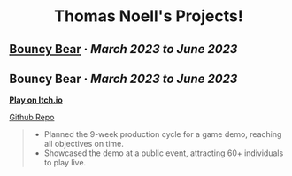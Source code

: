 <h1 align="center">Thomas Noell's Projects!</h1>

<h2><a href="https://officialthomas.itch.io/bouncybear"><strong>Bouncy Bear</strong></a> · <em>March 2023 to June 2023</em></h2>

<h2><strong>Bouncy Bear</strong> · <em>March 2023 to June 2023</em></h2>

**[Play on Itch.io](https://officialthomas.itch.io/bouncybear)** 

[Github Repo](https://officialthomas.itch.io/bouncybear)

> - Planned the 9-week production cycle for a game demo, reaching all objectives on time. 
> - Showcased the demo at a public event, attracting 60+ individuals to play live.
